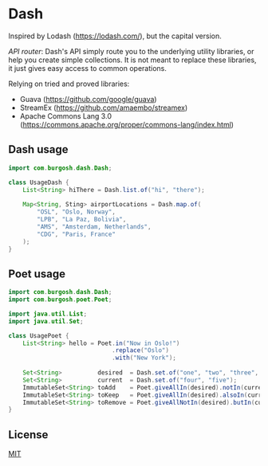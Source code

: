# Dash

Inspired by Lodash (https://lodash.com/), but the capital version.

*API router*: Dash's API simply route you to the underlying utility libraries, or help you create simple collections. It is not meant to replace these libraries, it just gives easy access to common operations.

Relying on tried and proved libraries:
* Guava (https://github.com/google/guava)
* StreamEx (https://github.com/amaembo/streamex)
* Apache Commons Lang 3.0 (https://commons.apache.org/proper/commons-lang/index.html)

## Dash usage

```Java
import com.burgosh.dash.Dash;

class UsageDash {
    List<String> hiThere = Dash.list.of("hi", "there");
    
    Map<String, Sting> airportLocations = Dash.map.of(
        "OSL", "Oslo, Norway",
        "LPB", "La Paz, Bolivia",
        "AMS", "Amsterdam, Netherlands",
        "CDG", "Paris, France"
    );
}
```

## Poet usage

```Java
import com.burgosh.dash.Dash;
import com.burgosh.poet.Poet;

import java.util.List;
import java.util.Set;

class UsagePoet {
    List<String> hello = Poet.in("Now in Oslo!")
                             .replace("Oslo")
                             .with("New York");
    
    Set<String>          desired  = Dash.set.of("one", "two", "three", "four");
    Set<String>          current  = Dash.set.of("four", "five");
    ImmutableSet<String> toAdd    = Poet.giveAllIn(desired).notIn(current);
    ImmutableSet<String> toKeep   = Poet.giveAllIn(desired).alsoIn(current);
    ImmutableSet<String> toRemove = Poet.giveAllNotIn(desired).butIn(current);
}
```

## License
[MIT](https://choosealicense.com/licenses/mit/)
